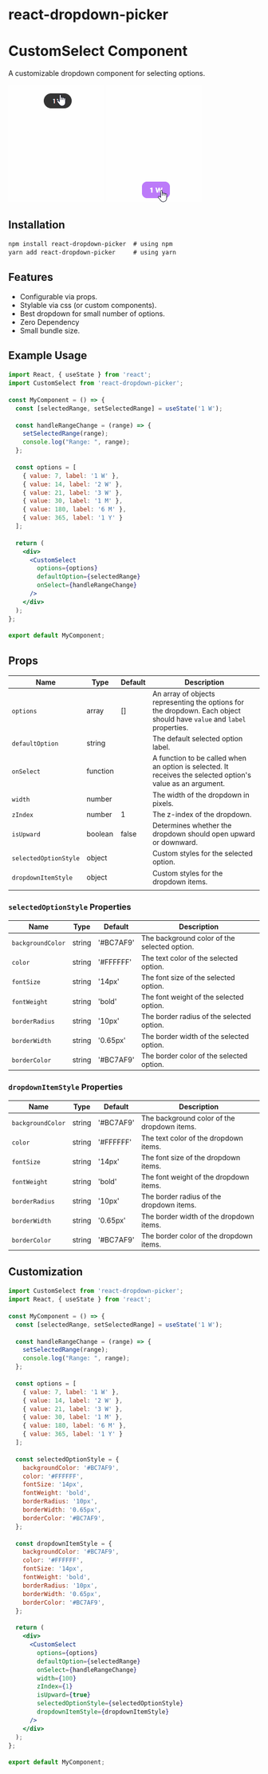 # react-dropdown-picker

# CustomSelect Component

A customizable dropdown component for selecting options.

![](https://github.com/akashadr/react-dropdown-picker/blob/main/gifs/react-dropdown-picker-first.gif)
![](https://github.com/akashadr/react-dropdown-picker/blob/main/gifs/react-dropdown-picker-second.gif)


## Installation

```markdown
npm install react-dropdown-picker  # using npm
yarn add react-dropdown-picker     # using yarn
```

## Features

- Configurable via props.
- Stylable via css (or custom components).
- Best dropdown for small number of options.
- Zero Dependency
- Small bundle size.

## Example Usage

```jsx
import React, { useState } from 'react';
import CustomSelect from 'react-dropdown-picker';

const MyComponent = () => {
  const [selectedRange, setSelectedRange] = useState('1 W');

  const handleRangeChange = (range) => {
    setSelectedRange(range);
    console.log("Range: ", range);
  };

  const options = [
    { value: 7, label: '1 W' },
    { value: 14, label: '2 W' },
    { value: 21, label: '3 W' },
    { value: 30, label: '1 M' },
    { value: 180, label: '6 M' },
    { value: 365, label: '1 Y' }
  ];

  return (
    <div>
      <CustomSelect
        options={options}
        defaultOption={selectedRange}
        onSelect={handleRangeChange}
      />
    </div>
  );
};

export default MyComponent;
```


## Props

| Name              | Type       | Default    | Description                                                                                                               |
| ----------------- | ---------- | ---------- | ------------------------------------------------------------------------------------------------------------------------- |
| `options`         | array      | []         | An array of objects representing the options for the dropdown. Each object should have `value` and `label` properties. |
| `defaultOption`   | string     |            | The default selected option label.                                                                                       |
| `onSelect`        | function   |            | A function to be called when an option is selected. It receives the selected option's value as an argument.              |
| `width`           | number     |            | The width of the dropdown in pixels.                                                                                     |
| `zIndex`          | number     | 1          | The z-index of the dropdown.                                                                                             |
| `isUpward`        | boolean    | false      | Determines whether the dropdown should open upward or downward.                                                          |
| `selectedOptionStyle` | object  |            | Custom styles for the selected option.                                                                                   |
| `dropdownItemStyle`   | object  |            | Custom styles for the dropdown items.   
                                                       |

### `selectedOptionStyle` Properties

| Name           | Type     | Default    | Description                                                                                          |
| -------------- | -------- | ---------- | ---------------------------------------------------------------------------------------------------- |
| `backgroundColor` | string | '#BC7AF9'  | The background color of the selected option.                                                        |
| `color`        | string   | '#FFFFFF'  | The text color of the selected option.                                                               |
| `fontSize`     | string   | '14px'     | The font size of the selected option.                                                                |
| `fontWeight`   | string   | 'bold'     | The font weight of the selected option.                                                              |
| `borderRadius` | string   | '10px'     | The border radius of the selected option.                                                            |
| `borderWidth`  | string   | '0.65px'   | The border width of the selected option.                                                             |
| `borderColor`  | string   | '#BC7AF9'  | The border color of the selected option.                                                             |

### `dropdownItemStyle` Properties

| Name           | Type     | Default    | Description                                                                                          |
| -------------- | -------- | ---------- | ---------------------------------------------------------------------------------------------------- |
| `backgroundColor` | string | '#BC7AF9'  | The background color of the dropdown items.                                                          |
| `color`        | string   | '#FFFFFF'  | The text color of the dropdown items.                                                                 |
| `fontSize`     | string   | '14px'     | The font size of the dropdown items.                                                                  |
| `fontWeight`   | string   | 'bold'     | The font weight of the dropdown items.                                                                |
| `borderRadius` | string   | '10px'     | The border radius of the dropdown items.                                                              |
| `borderWidth`  | string   | '0.65px'   | The border width of the dropdown items.                                                               |
| `borderColor`  | string   | '#BC7AF9'  | The border color of the dropdown items.                                                               |

## Customization 

```jsx
import CustomSelect from 'react-dropdown-picker';
import React, { useState } from 'react';

const MyComponent = () => {
  const [selectedRange, setSelectedRange] = useState('1 W');

  const handleRangeChange = (range) => {
    setSelectedRange(range);
    console.log("Range: ", range);
  };

  const options = [
    { value: 7, label: '1 W' },
    { value: 14, label: '2 W' },
    { value: 21, label: '3 W' },
    { value: 30, label: '1 M' },
    { value: 180, label: '6 M' },
    { value: 365, label: '1 Y' }
  ];

  const selectedOptionStyle = {
    backgroundColor: '#BC7AF9',
    color: '#FFFFFF',
    fontSize: '14px',
    fontWeight: 'bold',
    borderRadius: '10px',
    borderWidth: '0.65px', 
    borderColor: '#BC7AF9', 
  };
  
  const dropdownItemStyle = {
    backgroundColor: '#BC7AF9',
    color: '#FFFFFF',
    fontSize: '14px',
    fontWeight: 'bold',
    borderRadius: '10px',
    borderWidth: '0.65px', 
    borderColor: '#BC7AF9', 
  };

  return (
    <div>
      <CustomSelect
        options={options}
        defaultOption={selectedRange}
        onSelect={handleRangeChange}
        width={100}
        zIndex={1}
        isUpward={true}
        selectedOptionStyle={selectedOptionStyle}
        dropdownItemStyle={dropdownItemStyle}
      />
    </div>
  );
};

export default MyComponent;

```